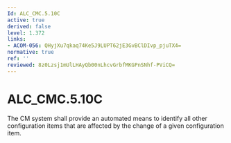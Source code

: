 ```yaml
---
Id: ALC_CMC.5.10C
active: true
derived: false
level: 1.372
links:
- ACOM-056: QHyjXu7qkaq74Ke5J9LUPT62jE3GvBClDIvp_pjuTX4=
normative: true
ref: ''
reviewed: 8z0Lzsj1mUlLHAyQb00nLhcvGrbfMKGPnSNhf-PViCQ=
---
```


# ALC_CMC.5.10C

The CM system shall provide an automated means to identify all other configuration items that are affected by the change of a given configuration item.